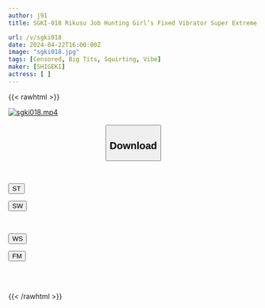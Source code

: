 ```yaml
---
author: j91
title: SGKI-018 Rikusu Job Hunting Girl’s Fixed Vibrator Super Extreme Report! If You Can Read The Entire Manuscript, You Will Win 1 Million Yen! If You Give Up, You’ll Be Treated To Skin-Colored Pantyhose With Crab Legs And An Immediate Punishment Game.

url: /v/sgki018
date: 2024-04-22T16:00:00Z
image: "sgki018.jpg"
tags: [Censored, Big Tits, Squirting, Vibe]
maker: [SHIGEKI]
actress: [ ]
---
```



{{< rawhtml >}}

<div class="video" data-videoid="W3br80XVY1hbZ4Y">
    <a href="javascript:;">
        <img src="/v/sgki018/sgki018.jpg" width="WIDTH" height="HEIGHT" alt="sgki018.mp4" loading="lazy">
    </a>
</div>

<script type="text/javascript" src="https://j91.asia/asset/on-demand-st.js"></script>

<br>
  <link rel="stylesheet" href="https://j91.asia/asset/bs5.css">
  
  <center>
  <button class="btn btn-primary" type="button" data-bs-toggle="collapse" data-bs-target=".multi-collapse" aria-expanded="false" aria-controls="multiCollapseExample1 multiCollapseExample2"><h2>Download</h2></button></center>
</p>
<div class="row">
  <div class="col">
    <div class="collapse multi-collapse" id="multiCollapseExample1">
      <div class="card card-body">
	      	      <br>
<div class="buttons">  
<p><a href="https://streamtape.to/v/W3br80XVY1hbZ4Y" target="_blank"><button class="btn-hover color-3"><i class="fa fa-download"></i> ST</button></a></p>
<p><a href="https://asnwish.com/luc3c2ile8wv" target="_blank"><button class="btn-hover color-2"><i class="fa fa-download"></i> SW</button></a></p></div>
    </div>
  </div>
</div>
  <div class="col">
    <div class="collapse multi-collapse" id="multiCollapseExample2">
      <div class="card card-body">
	      <br>
<div class="buttons">
<p><a href="https://wolfstream.tv/k46a70287t3u"><button class="btn-hover color-9"><i class="fa fa-download"></i> WS</button></a></p>
<p><a href="https://filemoon.sx/d/kctotl0rrwub"><button class="btn-hover color-8"><i class="fa fa-download"></i> FM</button></a></p></div>
<br><br>
      </div>
    </div>
  </div>
</div>

{{< /rawhtml >}}